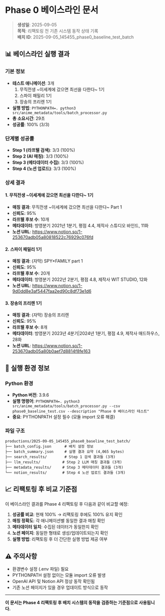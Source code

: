 # Phase 0 베이스라인 문서

> **생성일**: 2025-09-05  
> **목적**: 리팩토링 전 기존 시스템 동작 상태 기록  
> **배치 ID**: 2025-09-05_145455_phase0_baseline_test_batch

## 📊 베이스라인 실행 결과

### **기본 정보**
- **테스트 애니메이션**: 3개
  1. 무직전생 ~이세계에 갔으면 최선을 다한다~ 1기
  2. 스파이 패밀리 1기  
  3. 장송의 프리렌 1기
- **실행 방법**: `PYTHONPATH=. python3 src/anime_metadata/tools/batch_processor.py`
- **총 소요시간**: 29초
- **성공률**: 100% (3/3)

### **단계별 성공률**
- **Step 1 (라프텔 검색)**: 3/3 (100%)
- **Step 2 (AI 매칭)**: 3/3 (100%)  
- **Step 3 (메타데이터 수집)**: 3/3 (100%)
- **Step 4 (노션 업로드)**: 3/3 (100%)

### **상세 결과**

#### 1. 무직전생 ~이세계에 갔으면 최선을 다한다~ 1기
- **매칭 결과**: 무직전생  ~이세계에 갔으면 최선을 다한다~ Part 1
- **신뢰도**: 95%
- **라프텔 후보 수**: 10개
- **메타데이터**: 방영분기 2021년 1분기, 평점 4.4, 제작사 스튜디오 바인드, 11화
- **노션 URL**: https://www.notion.so/1-253670adb05a80818522c76929c076fd

#### 2. 스파이 패밀리 1기
- **매칭 결과**: (자막) SPY×FAMILY part 1
- **신뢰도**: 95%
- **라프텔 후보 수**: 20개
- **메타데이터**: 방영분기 2022년 2분기, 평점 4.8, 제작사 WIT STUDIO, 12화
- **노션 URL**: https://www.notion.so/1-9d0dd8e3af5447faa2ed90c8df73e1d6

#### 3. 장송의 프리렌 1기
- **매칭 결과**: (자막) 장송의 프리렌
- **신뢰도**: 95%
- **라프텔 후보 수**: 8개
- **메타데이터**: 방영분기 2023년 4분기|2024년 1분기, 평점 4.9, 제작사 매드하우스, 28화
- **노션 URL**: https://www.notion.so/1-253670adb05a80b0aef7d8814f8fe163

## 🔧 실행 환경 정보

### **Python 환경**
- **Python 버전**: 3.9.6
- **실행 명령어**: `PYTHONPATH=. python3 src/anime_metadata/tools/batch_processor.py --csv phase0_baseline_test.csv --description "Phase 0 베이스라인 테스트"`
- **중요**: PYTHONPATH 설정 필수 (모듈 import 오류 해결)

### **파일 구조**
```
productions/2025-09-05_145455_phase0_baseline_test_batch/
├── batch_config.json      # 배치 설정 정보
├── batch_summary.json     # 실행 결과 요약 (4,065 bytes)
├── search_results/        # Step 1 검색 결과들 (3개)
├── llm_results/          # Step 2 LLM 매칭 결과들 (3개)
├── metadata_results/     # Step 3 메타데이터 결과들 (3개)
└── notion_results/       # Step 4 노션 업로드 결과들 (3개)
```

## 📈 리팩토링 후 비교 기준점

이 베이스라인 결과를 Phase 4 리팩토링 후 다음과 같이 비교할 예정:

1. **성공률 비교**: 현재 100% → 리팩토링 후에도 100% 유지 확인
2. **매칭 정확도**: 각 애니메이션별 동일한 결과 매칭 확인
3. **메타데이터 일치**: 수집된 데이터가 동일한지 확인
4. **노션 페이지**: 동일한 형태로 생성/업데이트되는지 확인
5. **실행 방법**: 리팩토링 후 더 간단한 실행 방법 제공 여부

## ⚠️ 주의사항

- 환경변수 설정 (.env 파일) 필요
- PYTHONPATH 설정 없이는 모듈 import 오류 발생
- OpenAI API 및 Notion API 정상 동작 확인됨
- 기존 노션 페이지가 있을 경우 업데이트 방식으로 동작

---

**이 문서는 Phase 4 리팩토링 후 배치 시스템의 동작을 검증하는 기준점으로 사용됩니다.**
